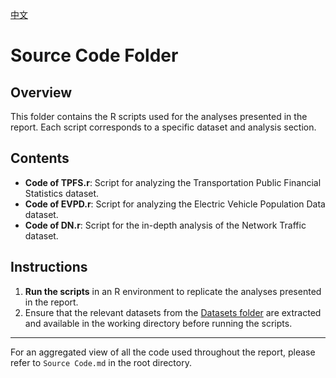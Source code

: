 [中文](README.zh.md)

# Source Code Folder

## Overview

This folder contains the R scripts used for the analyses presented in the report. Each script corresponds to a specific dataset and analysis section.

## Contents

- **Code of TPFS.r**: Script for analyzing the Transportation Public Financial Statistics dataset.
- **Code of EVPD.r**: Script for analyzing the Electric Vehicle Population Data dataset.
- **Code of DN.r**: Script for the in-depth analysis of the Network Traffic dataset.

## Instructions

1. **Run the scripts** in an R environment to replicate the analyses presented in the report.
2. Ensure that the relevant datasets from the [Datasets folder](...Datasets) are extracted and available in the working directory before running the scripts.

---

For an aggregated view of all the code used throughout the report, please refer to `Source Code.md` in the root directory.
